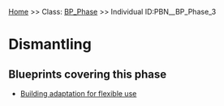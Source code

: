 [Home](https://github.com/mm80843/T3.5/blob/pages/index.md) >> Class: [BP_Phase](https://github.com/mm80843/T3.5/tree/main/docs/BP_Phase/index.md) >> Individual ID:PBN__BP_Phase_3 

# __Dismantling__

## Blueprints covering this phase

* [Building adaptation for flexible use](https://github.com/mm80843/T3.5/blob/pages/Blueprint/PBN__Blueprint_13.md)

